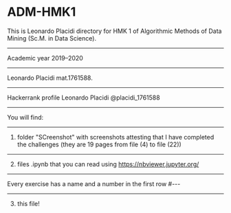 # ADM-HMK1
This is Leonardo Placidi directory for HMK 1 of Algorithmic Methods of Data Mining (Sc.M. in Data Science).
***
Academic year 2019–2020
***
Leonardo Placidi mat.1761588.
***
Hackerrank profile Leonardo Placidi
@placidi_1761588
***
You will find:
***
1. folder "SCreenshot" with screenshots attesting that I have completed the challenges (they are 19 pages from file (4) to file (22))
***
2. files .ipynb that you can read using https://nbviewer.jupyter.org/
***
Every exercise has a name and a number in the first row #---
***
3. this file!
